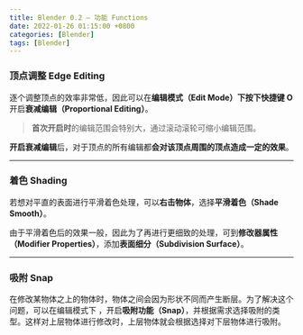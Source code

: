 ```yaml
---
title: Blender 0.2 — 功能 Functions
date: 2022-01-26 01:15:00 +0800
categories: [Blender]
tags: [Blender]
---
```


### **顶点调整 Edge Editing**

逐个调整顶点的效率非常低，因此可以在**编辑模式（Edit Mode）**下按下**快捷键 O**开启**衰减编辑（Proportional Editing）**。

> **首次开启时**的编辑范围会特别大，通过滚动滚轮可缩小编辑范围。

**开启衰减编辑**后，对于顶点的所有编辑都**会对该顶点周围的顶点造成一定的效果**。

---

### **着色 Shading**

若想对平直的表面进行平滑着色处理，可以**右击物体**，选择**平滑着色（Shade Smooth）**。

由于平滑着色后的效果一般，因此为了再进行更细致的处理，可到**修改器属性（Modifier Properties）**，添加**表面细分（Subdivision Surface）**。

---

### **吸附 Snap**

在修改某物体之上的物体时，物体之间会因为形状不同而产生断层。为了解决这个问题，可以在编辑模式下 ，开启**吸附功能（Snap）**，并根据需求选择吸附的类型。这样对上层物体进行修改时，上层物体就会根据选择对下层物体进行吸附。

